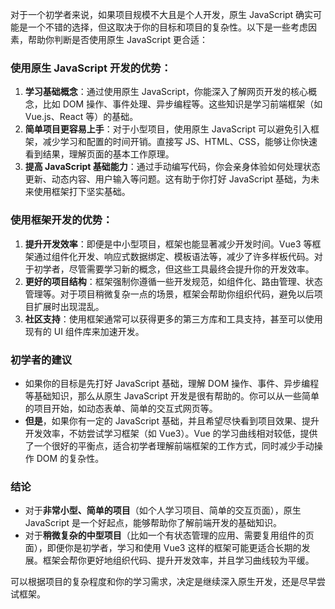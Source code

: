 对于一个初学者来说，如果项目规模不大且是个人开发，原生 JavaScript 确实可能是一个不错的选择，但这取决于你的目标和项目的复杂性。以下是一些考虑因素，帮助你判断是否使用原生 JavaScript 更合适：

### 使用原生 JavaScript 开发的优势：
1. **学习基础概念**：通过使用原生 JavaScript，你能深入了解网页开发的核心概念，比如 DOM 操作、事件处理、异步编程等。这些知识是学习前端框架（如 Vue.js、React 等）的基础。
2. **简单项目更容易上手**：对于小型项目，使用原生 JavaScript 可以避免引入框架，减少学习和配置的时间开销。直接写 JS、HTML、CSS，能够让你快速看到结果，理解页面的基本工作原理。
3. **提高 JavaScript 基础能力**：通过手动编写代码，你会亲身体验如何处理状态更新、动态内容、用户输入等问题。这有助于你打好 JavaScript 基础，为未来使用框架打下坚实基础。

### 使用框架开发的优势：
1. **提升开发效率**：即便是中小型项目，框架也能显著减少开发时间。Vue3 等框架通过组件化开发、响应式数据绑定、模板语法等，减少了许多样板代码。对于初学者，尽管需要学习新的概念，但这些工具最终会提升你的开发效率。
2. **更好的项目结构**：框架强制你遵循一些开发规范，如组件化、路由管理、状态管理等。对于项目稍微复杂一点的场景，框架会帮助你组织代码，避免以后项目扩展时出现混乱。
3. **社区支持**：使用框架通常可以获得更多的第三方库和工具支持，甚至可以使用现有的 UI 组件库来加速开发。

### 初学者的建议
- 如果你的目标是先打好 JavaScript 基础，理解 DOM 操作、事件、异步编程等基础知识，那么从原生 JavaScript 开发是很有帮助的。你可以从一些简单的项目开始，如动态表单、简单的交互式网页等。
- **但是**，如果你有一定的 JavaScript 基础，并且希望尽快看到项目效果、提升开发效率，不妨尝试学习框架（如 Vue3）。Vue 的学习曲线相对较低，提供了一个很好的平衡点，适合初学者理解前端框架的工作方式，同时减少手动操作 DOM 的复杂性。

### 结论
- 对于**非常小型、简单的项目**（如个人学习项目、简单的交互页面），原生 JavaScript 是一个好起点，能够帮助你了解前端开发的基础知识。
- 对于**稍微复杂的中型项目**（比如一个有状态管理的应用、需要复用组件的页面），即便你是初学者，学习和使用 Vue3 这样的框架可能更适合长期的发展。框架会帮你更好地组织代码、提升开发效率，并且学习曲线较为平缓。

可以根据项目的复杂程度和你的学习需求，决定是继续深入原生开发，还是尽早尝试框架。

